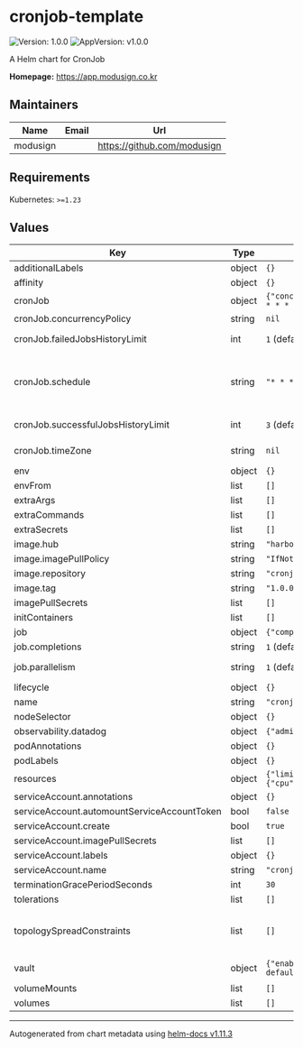 # cronjob-template

![Version: 1.0.0](https://img.shields.io/badge/Version-1.0.0-informational?style=flat-square) ![AppVersion: v1.0.0](https://img.shields.io/badge/AppVersion-v1.0.0-informational?style=flat-square)

A Helm chart for CronJob

**Homepage:** <https://app.modusign.co.kr>

## Maintainers

| Name | Email | Url |
| ---- | ------ | --- |
| modusign |  | <https://github.com/modusign> |

## Requirements

Kubernetes: `>=1.23`

## Values

| Key | Type | Default | Description |
|-----|------|---------|-------------|
| additionalLabels | object | `{}` | Common labels for the all resources |
| affinity | object | `{}` |  |
| cronJob | object | `{"concurrencyPolicy":null,"failedJobsHistoryLimit":1,"schedule":"* * * * *","successfulJobsHistoryLimit":3,"timeZone":null}` | CronJob resource configuration |
| cronJob.concurrencyPolicy | string | `nil` | Either: `Allow`, `Forbid` or `Replace` |
| cronJob.failedJobsHistoryLimit | int | `1` (defaults to 1 if not specified) | Number that specifies the desired number of failed finished jobs the cron job should be run with. |
| cronJob.schedule | string | `"* * * * *"` | refer https://kubernetes.io/ko/docs/concepts/workloads/controllers/cron-jobs/#%ED%81%AC%EB%A1%A0-%EC%8A%A4%EC%BC%80%EC%A4%84-%EB%AC%B8%EB%B2%95 |
| cronJob.successfulJobsHistoryLimit | int | `3` (defaults to 3 if not specified) | Number that specifies the desired number of successful finished jobs the cron job should be run with. |
| cronJob.timeZone | string | `nil` | Available timezone evalues are listed in https://en.wikipedia.org/wiki/List_of_tz_database_time_zones |
| env | object | `{}` | Environment variables to pass to all deployed Deployments |
| envFrom | list | `[]` | envfrom in server deployment |
| extraArgs | list | `[]` | Additional command line arguments to pass to the job container |
| extraCommands | list | `[]` | Additional command line arguments to pass to the job container |
| extraSecrets | list | `[]` | extra secrets to pass to server |
| image.hub | string | `"harbor.modusign.co.kr/modusign"` | hub applied to all deployments |
| image.imagePullPolicy | string | `"IfNotPresent"` | imagePullPolicy applied to all deployments |
| image.repository | string | `"cronjob-template"` | repository applied to all deployments |
| image.tag | string | `"1.0.0"` | global image tag |
| imagePullSecrets | list | `[]` | Secrets with credentials to pull images from a private registry |
| initContainers | list | `[]` | Init containers to add to the application server pod |
| job | object | `{"completions":null,"parallelism":null}` | Job resource configuration which is created by CronJob |
| job.completions | string | `1` (defaults to 1 if not specified) | Number of successful finished jobs to retain. |
| job.parallelism | string | `1` (defaults to 1 if not specified) | Specifies the maximum desired number of pods running at the same time |
| lifecycle | object | `{}` | Specify postStart and preStop lifecycle hooks for your container |
| name | string | `"cronjob-template"` | name |
| nodeSelector | object | `{}` | Default node selector for all components |
| observability.datadog | object | `{"admissionController":{"enabled":false}}` | inject datadog admission controller env label |
| podAnnotations | object | `{}` | Annotations for the all deployed pods |
| podLabels | object | `{}` | Labels for the all deployed pods |
| resources | object | `{"limits":{"cpu":"800m","memory":"1600Mi"},"requests":{"cpu":"400m","memory":"800Mi"}}` | Resource limits and requests for the server |
| serviceAccount.annotations | object | `{}` | Annotations applied to created service account |
| serviceAccount.automountServiceAccountToken | bool | `false` | Automount API credentials for the Service Account |
| serviceAccount.create | bool | `true` | Create server service account |
| serviceAccount.imagePullSecrets | list | `[]` | Image pull Secrets for the Service Account |
| serviceAccount.labels | object | `{}` | Labels applied to created service account |
| serviceAccount.name | string | `"cronjob-template"` | Server service account name |
| terminationGracePeriodSeconds | int | `30` | terminationGracePeriodSeconds for container lifecycle hook |
| tolerations | list | `[]` | Default tolerations for all components |
| topologySpreadConstraints | list | `[]` | Default [TopologySpreadConstraints] rules for all components # Ref: https://kubernetes.io/docs/concepts/workloads/pods/pod-topology-spread-constraints/ # If labelSelector is left out, it will default to the labelSelector of the component |
| vault | object | `{"enabled":false,"path":"stage-default/application/${service}","secrets":{}}` | Secrets variables to pass to all deployed Deployments by argocd vault plugin |
| volumeMounts | list | `[]` | Additional volumeMounts to the application server main container |
| volumes | list | `[]` | Additional volumes to the application server pod |

----------------------------------------------
Autogenerated from chart metadata using [helm-docs v1.11.3](https://github.com/norwoodj/helm-docs/releases/v1.11.3)

